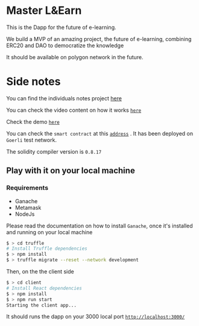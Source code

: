 # Master L&Earn

This is the Dapp for the future of e-learning.

We build a MVP of an amazing project, the future of e-learning, combining ERC20 and DAO to democratize the knowledge

It should be available on polygon network in the future.

# Side notes

You can find the individuals notes project [here](https://drive.google.com/drive/folders/1OnJMKihG8lrAxZaTreTvT459m-y-kgQl)

You can check the video content on how it works [`here`](https://www.loom.com/share/37be4de3ac354d17a8f87eaccc3e164c)

Check the demo [`here`](https://alyra-voting-dapp-akt4.vercel.app/)

You can check the `smart contract` at this [`address`](https://goerli.etherscan.io/address/0x9f6a50DE3ee8DFBcF19c16f75beA133F886E91Ec) . It has been deployed on `Goerli` test network.

The solidity compiler version is `0.8.17`

## Play with it on your local machine

### Requirements

- Ganache
- Metamask
- NodeJs

Please read the documentation on how to install `Ganache`, once it's installed and running on your local machine

```sh
$ > cd truffle
# Install Truffle dependencies
$ > npm install
$ > truffle migrate --reset --network development
```

Then, on the the client side

```sh
$ > cd client
# Install React dependencies
$ > npm install
$ > npm run start
Starting the client app...
```

It should runs the dapp on your 3000 local port [`http://localhost:3000/`](http://localhost:3000/)
